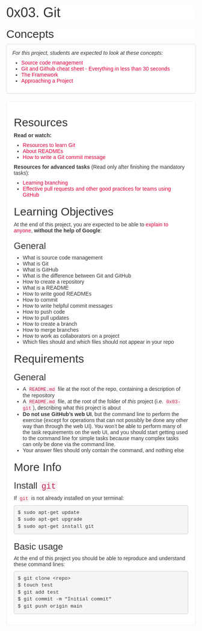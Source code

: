 <h1 class="gap" style="box-sizing: border-box; font-size: 36px; margin-top: 50px !important; margin-right: 0px; margin-bottom: 10px; margin-left: 0px; font-family: aktiv-grotesk, sans-serif; font-weight: 500; line-height: 1.1; color: rgb(51, 51, 51); font-style: normal; font-variant-ligatures: normal; font-variant-caps: normal; letter-spacing: normal; orphans: 2; text-align: start; text-indent: 0px; text-transform: none; white-space: normal; widows: 2; word-spacing: 0px; -webkit-text-stroke-width: 0px; background-color: rgb(255, 255, 255); text-decoration-thickness: initial; text-decoration-style: initial; text-decoration-color: initial;">0x03. Git</h1>
<h2 style="box-sizing: border-box; font-family: aktiv-grotesk, sans-serif; font-weight: 500; line-height: 1.1; color: rgb(51, 51, 51); margin-top: 20px; margin-bottom: 10px; font-size: 30px; font-style: normal; font-variant-ligatures: normal; font-variant-caps: normal; letter-spacing: normal; orphans: 2; text-align: start; text-indent: 0px; text-transform: none; white-space: normal; widows: 2; word-spacing: 0px; -webkit-text-stroke-width: 0px; background-color: rgb(255, 255, 255); text-decoration-thickness: initial; text-decoration-style: initial; text-decoration-color: initial;">Concepts</h2>
<div class="panel panel-default" style="box-sizing: border-box; margin-bottom: 20px; background-color: rgb(255, 255, 255); border: 1px solid rgb(221, 221, 221); border-radius: 4px; box-shadow: rgba(0, 0, 0, 0.05) 0px 1px 1px; overflow: hidden; color: rgb(51, 51, 51); font-family: aktiv-grotesk, sans-serif; font-size: 14px; font-style: normal; font-variant-ligatures: normal; font-variant-caps: normal; font-weight: 400; letter-spacing: normal; orphans: 2; text-align: start; text-indent: 0px; text-transform: none; white-space: normal; widows: 2; word-spacing: 0px; -webkit-text-stroke-width: 0px; text-decoration-thickness: initial; text-decoration-style: initial; text-decoration-color: initial;">
    <div class="panel-body" style="box-sizing: border-box; padding: 15px;">
        <p style="box-sizing: border-box; margin: 0px 0px 10px;"><em style="box-sizing: border-box;">For this project, students are expected to look at these concepts:</em></p>
        <ul style="box-sizing: border-box; margin-top: 0px; margin-bottom: 10px;">
            <li style="box-sizing: border-box;"><a href="https://intranet.hbtn.io/concepts/22" style="box-sizing: border-box; background-color: transparent; color: rgb(224, 0, 60); text-decoration: none;">Source code management</a></li>
            <li style="box-sizing: border-box;"><a href="https://intranet.hbtn.io/concepts/57" style="box-sizing: border-box; background-color: transparent; color: rgb(224, 0, 60); text-decoration: none;">Git and Github cheat sheet - Everything in less than 30 seconds</a></li>
            <li style="box-sizing: border-box;"><a href="https://intranet.hbtn.io/concepts/75" style="box-sizing: border-box; background-color: transparent; color: rgb(224, 0, 60); text-decoration: none;">The Framework</a></li>
            <li style="box-sizing: border-box;"><a href="https://intranet.hbtn.io/concepts/350" style="box-sizing: border-box; background-color: transparent; color: rgb(224, 0, 60); text-decoration: none;">Approaching a Project</a></li>
        </ul>
    </div>
</div>
<div class="well clean" style="box-sizing: border-box; min-height: 20px; padding: 19px; margin-bottom: 20px; background: white; border: 1px solid rgb(238, 238, 238); border-radius: 4px; box-shadow: none; color: rgb(51, 51, 51); font-family: aktiv-grotesk, sans-serif; font-size: 14px; font-style: normal; font-variant-ligatures: normal; font-variant-caps: normal; font-weight: 400; letter-spacing: normal; orphans: 2; text-align: start; text-indent: 0px; text-transform: none; white-space: normal; widows: 2; word-spacing: 0px; -webkit-text-stroke-width: 0px; text-decoration-thickness: initial; text-decoration-style: initial; text-decoration-color: initial;">
    <h2 style="box-sizing: border-box; font-family: inherit; font-weight: 500; line-height: 1.1; color: inherit; margin-top: 20px; margin-bottom: 10px; font-size: 30px;">Resources</h2>
    <p style="box-sizing: border-box; margin: 0px 0px 10px;"><strong style="box-sizing: border-box; font-weight: bold;">Read or watch:</strong></p>
    <ul style="box-sizing: border-box; margin-top: 0px; margin-bottom: 10px;">
        <li style="box-sizing: border-box;"><a href="https://intranet.hbtn.io/rltoken/rOOPwBFp4ezRunQ0G0YHYQ" style="box-sizing: border-box; background-color: transparent; color: rgb(224, 0, 60); text-decoration: none;" target="_blank" title="Resources to learn Git">Resources to learn Git</a></li>
        <li style="box-sizing: border-box;"><a href="https://intranet.hbtn.io/rltoken/4CwCa3MmQvJfXu5poTRVQw" style="box-sizing: border-box; background-color: transparent; color: rgb(224, 0, 60); text-decoration: none;" target="_blank" title="About READMEs">About READMEs</a></li>
        <li style="box-sizing: border-box;"><a href="https://intranet.hbtn.io/rltoken/zkdCE4WEr9H91WlOpfNlGA" style="box-sizing: border-box; background-color: transparent; color: rgb(224, 0, 60); text-decoration: none;" target="_blank" title="How to write a Git commit message">How to write a Git commit message</a></li>
    </ul>
    <p style="box-sizing: border-box; margin: 0px 0px 10px;"><strong style="box-sizing: border-box; font-weight: bold;">Resources for advanced tasks</strong> (Read only after finishing the mandatory tasks):</p>
    <ul style="box-sizing: border-box; margin-top: 0px; margin-bottom: 10px;">
        <li style="box-sizing: border-box;"><a href="https://intranet.hbtn.io/rltoken/514Jj2WL9uL6wOyOYWejdA" style="box-sizing: border-box; background-color: transparent; color: rgb(224, 0, 60); text-decoration: none;" target="_blank" title="Learning branching">Learning branching</a></li>
        <li style="box-sizing: border-box;"><a href="https://intranet.hbtn.io/rltoken/ZUE0eoAWDKadJd4QCQkzQg" style="box-sizing: border-box; background-color: transparent; color: rgb(224, 0, 60); text-decoration: none;" target="_blank" title="Effective pull requests and other good practices for teams using GitHub">Effective pull requests and other good practices for teams using GitHub</a></li>
    </ul>
    <h2 style="box-sizing: border-box; font-family: inherit; font-weight: 500; line-height: 1.1; color: inherit; margin-top: 20px; margin-bottom: 10px; font-size: 30px;">Learning Objectives</h2>
    <p style="box-sizing: border-box; margin: 0px 0px 10px;">At the end of this project, you are expected to be able to&nbsp;<a href="https://intranet.hbtn.io/rltoken/9nDe1J66MhvFwTm9pj88WQ" style="box-sizing: border-box; background-color: transparent; color: rgb(224, 0, 60); text-decoration: none;" target="_blank" title="explain to anyone">explain to anyone</a>,&nbsp;<strong style="box-sizing: border-box; font-weight: bold;">without the help of Google</strong>:</p>
    <h3 style="box-sizing: border-box; font-family: inherit; font-weight: 500; line-height: 1.1; color: inherit; margin-top: 20px; margin-bottom: 10px; font-size: 24px;">General</h3>
    <ul style="box-sizing: border-box; margin-top: 0px; margin-bottom: 10px;">
        <li style="box-sizing: border-box;">What is source code management</li>
        <li style="box-sizing: border-box;">What is Git</li>
        <li style="box-sizing: border-box;">What is GitHub</li>
        <li style="box-sizing: border-box;">What is the difference between Git and GitHub</li>
        <li style="box-sizing: border-box;">How to create a repository</li>
        <li style="box-sizing: border-box;">What is a README</li>
        <li style="box-sizing: border-box;">How to write good READMEs</li>
        <li style="box-sizing: border-box;">How to commit</li>
        <li style="box-sizing: border-box;">How to write helpful commit messages</li>
        <li style="box-sizing: border-box;">How to push code</li>
        <li style="box-sizing: border-box;">How to pull updates</li>
        <li style="box-sizing: border-box;">How to create a branch</li>
        <li style="box-sizing: border-box;">How to merge branches</li>
        <li style="box-sizing: border-box;">How to work as collaborators on a project</li>
        <li style="box-sizing: border-box;">Which files should and which files should not appear in your repo</li>
    </ul>
    <h2 style="box-sizing: border-box; font-family: inherit; font-weight: 500; line-height: 1.1; color: inherit; margin-top: 20px; margin-bottom: 10px; font-size: 30px;">Requirements</h2>
    <h3 style="box-sizing: border-box; font-family: inherit; font-weight: 500; line-height: 1.1; color: inherit; margin-top: 20px; margin-bottom: 10px; font-size: 24px;">General</h3>
    <ul style="box-sizing: border-box; margin-top: 0px; margin-bottom: 10px;">
        <li style="box-sizing: border-box;">A&nbsp;<code style='box-sizing: border-box; font-family: Menlo, Monaco, Consolas, "Courier New", monospace; font-size: 12.6px; padding: 2px 4px; color: rgb(199, 37, 78); background-color: rgb(249, 242, 244); border-radius: 4px;'>README.md</code> file at the root of the repo, containing a description of the repository</li>
        <li style="box-sizing: border-box;">A&nbsp;<code style='box-sizing: border-box; font-family: Menlo, Monaco, Consolas, "Courier New", monospace; font-size: 12.6px; padding: 2px 4px; color: rgb(199, 37, 78); background-color: rgb(249, 242, 244); border-radius: 4px;'>README.md</code> file, at the root of the folder of&nbsp;<em style="box-sizing: border-box;">this</em> project (i.e.&nbsp;<code style='box-sizing: border-box; font-family: Menlo, Monaco, Consolas, "Courier New", monospace; font-size: 12.6px; padding: 2px 4px; color: rgb(199, 37, 78); background-color: rgb(249, 242, 244); border-radius: 4px;'>0x03-git</code>), describing what this project is about</li>
        <li style="box-sizing: border-box;"><strong style="box-sizing: border-box; font-weight: bold;">Do not use GitHub&rsquo;s web UI</strong>, but the command line to perform the exercise (except for operations that can not possibly be done any other way than through the web UI). You won&rsquo;t be able to perform many of the task requirements on the web UI, and you should start getting used to the command line for simple tasks because many complex tasks can only be done via the command line.</li>
        <li style="box-sizing: border-box;">Your answer files should only contain the command, and nothing else</li>
    </ul>
    <h2 style="box-sizing: border-box; font-family: inherit; font-weight: 500; line-height: 1.1; color: inherit; margin-top: 20px; margin-bottom: 10px; font-size: 30px;">More Info</h2>
    <h3 style="box-sizing: border-box; font-family: inherit; font-weight: 500; line-height: 1.1; color: inherit; margin-top: 20px; margin-bottom: 10px; font-size: 24px;">Install&nbsp;<code style='box-sizing: border-box; font-family: Menlo, Monaco, Consolas, "Courier New", monospace; font-size: 21.6px; padding: 2px 4px; color: rgb(199, 37, 78); background-color: rgb(249, 242, 244); border-radius: 4px;'>git</code></h3>
    <p style="box-sizing: border-box; margin: 0px 0px 10px;">If&nbsp;<code style='box-sizing: border-box; font-family: Menlo, Monaco, Consolas, "Courier New", monospace; font-size: 12.6px; padding: 2px 4px; color: rgb(199, 37, 78); background-color: rgb(249, 242, 244); border-radius: 4px;'>git</code> is not already installed on your terminal:</p>
    <pre style='box-sizing: border-box; overflow: auto; font-family: Menlo, Monaco, Consolas, "Courier New", monospace; font-size: 13px; display: block; padding: 9.5px; margin: 0px 0px 10px; line-height: 1.42857; color: rgb(51, 51, 51); word-break: break-all; overflow-wrap: break-word; background-color: rgb(245, 245, 245); border: 1px solid rgb(204, 204, 204); border-radius: 4px;'><code style='box-sizing: border-box; font-family: Menlo, Monaco, Consolas, "Courier New", monospace; font-size: inherit; padding: 0px; color: inherit; background-color: transparent; border-radius: 0px; white-space: pre-wrap;'>$ sudo apt-get update
$ sudo apt-get upgrade
$ sudo apt-get install git
</code></pre>
    <h3 style="box-sizing: border-box; font-family: inherit; font-weight: 500; line-height: 1.1; color: inherit; margin-top: 20px; margin-bottom: 10px; font-size: 24px;">Basic usage</h3>
    <p style="box-sizing: border-box; margin: 0px 0px 10px;">At the end of this project you should be able to reproduce and understand these command lines:</p>
    <pre style='box-sizing: border-box; overflow: auto; font-family: Menlo, Monaco, Consolas, "Courier New", monospace; font-size: 13px; display: block; padding: 9.5px; margin: 0px 0px 10px; line-height: 1.42857; color: rgb(51, 51, 51); word-break: break-all; overflow-wrap: break-word; background-color: rgb(245, 245, 245); border: 1px solid rgb(204, 204, 204); border-radius: 4px;'><code style='box-sizing: border-box; font-family: Menlo, Monaco, Consolas, "Courier New", monospace; font-size: inherit; padding: 0px; color: inherit; background-color: transparent; border-radius: 0px; white-space: pre-wrap;'>$ git clone &lt;repo&gt;
$ touch test
$ git add test
$ git commit -m &quot;Initial commit&quot;
$ git push origin main</code></pre>
</div>
